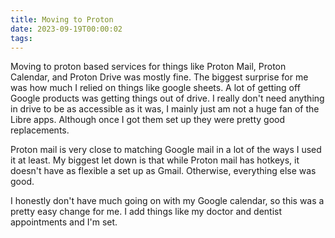```yaml
---
title: Moving to Proton 
date: 2023-09-19T00:00:02
tags:
---
```


Moving to proton based services for things like Proton Mail, Proton Calendar, and Proton Drive was mostly fine. The biggest surprise for me was how much I relied on things like google sheets. A lot of getting off Google products was getting things out of drive. I really don't need anything in drive to be as accessible as it was, I mainly just am not a huge fan of the Libre apps. Although once I got them set up they were pretty good replacements.

Proton mail is very close to matching Google mail in a lot of the ways I used it at least. My biggest let down is that while Proton mail has hotkeys, it doesn't have as flexible a set up as Gmail. Otherwise, everything else was good.

I honestly don't have much going on with my Google calendar, so this was a pretty easy change for me. I add things like my doctor and dentist appointments and I'm set.